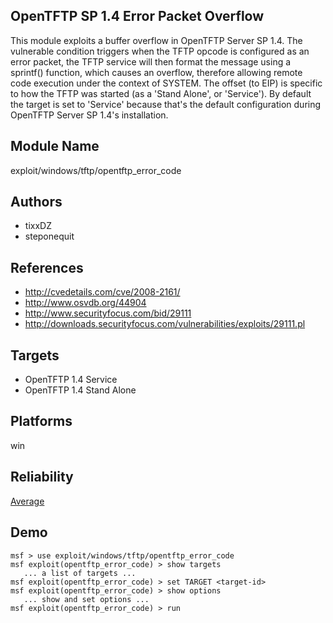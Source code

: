 ## OpenTFTP SP 1.4 Error Packet Overflow

This module exploits a buffer overflow in OpenTFTP Server SP 
1.4. The vulnerable condition triggers when the TFTP opcode 
is configured as an error packet, the TFTP service will then 
format the message using a sprintf() function, which causes 
an overflow, therefore allowing remote code execution under 
the context of SYSTEM. The offset (to EIP) is specific to 
how the TFTP was started (as a 'Stand Alone', or 'Service'). 
By default the target is set to 'Service' because that's the 
default configuration during OpenTFTP Server SP 1.4's 
installation.


## Module Name
exploit/windows/tftp/opentftp_error_code

## Authors
* tixxDZ
* steponequit


## References
* http://cvedetails.com/cve/2008-2161/
* http://www.osvdb.org/44904
* http://www.securityfocus.com/bid/29111
* http://downloads.securityfocus.com/vulnerabilities/exploits/29111.pl



## Targets
* OpenTFTP 1.4 Service
* OpenTFTP 1.4 Stand Alone


## Platforms
win

## Reliability
[Average](https://github.com/rapid7/metasploit-framework/wiki/Exploit-Ranking)

## Demo

```
msf > use exploit/windows/tftp/opentftp_error_code
msf exploit(opentftp_error_code) > show targets
   ... a list of targets ...
msf exploit(opentftp_error_code) > set TARGET <target-id>
msf exploit(opentftp_error_code) > show options
   ... show and set options ...
msf exploit(opentftp_error_code) > run
```
    
    